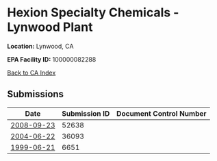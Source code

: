 # Hexion Specialty Chemicals - Lynwood Plant

**Location:** Lynwood, CA

**EPA Facility ID:** 100000082288

[Back to CA Index](../../index.md)

## Submissions

| Date | Submission ID | Document Control Number |
|------|--------------|-------------------------|
| [2008-09-23](submissions/52638.md) | 52638 |  |
| [2004-06-22](submissions/36093.md) | 36093 |  |
| [1999-06-21](submissions/6651.md) | 6651 |  |
